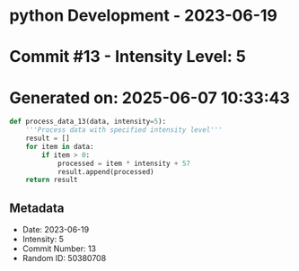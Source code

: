 ﻿# python Development - 2023-06-19
# Commit #13 - Intensity Level: 5
# Generated on: 2025-06-07 10:33:43
```python
def process_data_13(data, intensity=5):
    '''Process data with specified intensity level'''
    result = []
    for item in data:
        if item > 0:
            processed = item * intensity + 57
            result.append(processed)
    return result
```
## Metadata
- Date: 2023-06-19
- Intensity: 5
- Commit Number: 13
- Random ID: 50380708
